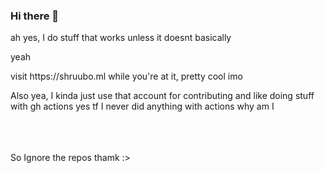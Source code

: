 ### Hi there 👋
ah yes, I do stuff that works unless it doesnt basically 
<p>yeah</p>
visit https://shruubo.ml while you're at it, pretty cool imo 
<p> Also yea, I kinda just use that account for contributing and like doing stuff with gh actions yes tf I never did anything with actions why am I</p>
<br><br><br>
So Ignore the repos thamk :>
